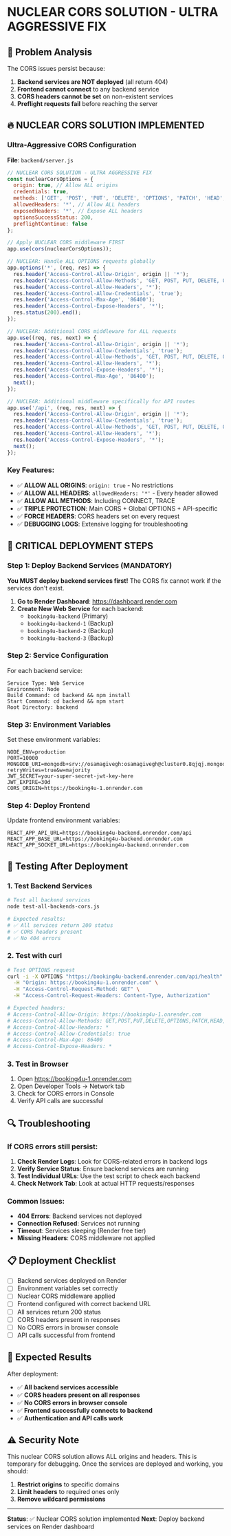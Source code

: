 # NUCLEAR CORS SOLUTION - ULTRA AGGRESSIVE FIX

## 🚨 Problem Analysis

The CORS issues persist because:
1. **Backend services are NOT deployed** (all return 404)
2. **Frontend cannot connect** to any backend service
3. **CORS headers cannot be set** on non-existent services
4. **Preflight requests fail** before reaching the server

## 🔥 NUCLEAR CORS SOLUTION IMPLEMENTED

### Ultra-Aggressive CORS Configuration

**File**: `backend/server.js`

```javascript
// NUCLEAR CORS SOLUTION - ULTRA AGGRESSIVE FIX
const nuclearCorsOptions = {
  origin: true, // Allow ALL origins
  credentials: true,
  methods: ['GET', 'POST', 'PUT', 'DELETE', 'OPTIONS', 'PATCH', 'HEAD', 'CONNECT', 'TRACE'],
  allowedHeaders: '*', // Allow ALL headers
  exposedHeaders: '*', // Expose ALL headers
  optionsSuccessStatus: 200,
  preflightContinue: false
};

// Apply NUCLEAR CORS middleware FIRST
app.use(cors(nuclearCorsOptions));

// NUCLEAR: Handle ALL OPTIONS requests globally
app.options('*', (req, res) => {
  res.header('Access-Control-Allow-Origin', origin || '*');
  res.header('Access-Control-Allow-Methods', 'GET, POST, PUT, DELETE, OPTIONS, PATCH, HEAD, CONNECT, TRACE');
  res.header('Access-Control-Allow-Headers', '*');
  res.header('Access-Control-Allow-Credentials', 'true');
  res.header('Access-Control-Max-Age', '86400');
  res.header('Access-Control-Expose-Headers', '*');
  res.status(200).end();
});

// NUCLEAR: Additional CORS middleware for ALL requests
app.use((req, res, next) => {
  res.header('Access-Control-Allow-Origin', origin || '*');
  res.header('Access-Control-Allow-Credentials', 'true');
  res.header('Access-Control-Allow-Methods', 'GET, POST, PUT, DELETE, OPTIONS, PATCH, HEAD, CONNECT, TRACE');
  res.header('Access-Control-Allow-Headers', '*');
  res.header('Access-Control-Expose-Headers', '*');
  res.header('Access-Control-Max-Age', '86400');
  next();
});

// NUCLEAR: Additional middleware specifically for API routes
app.use('/api', (req, res, next) => {
  res.header('Access-Control-Allow-Origin', origin || '*');
  res.header('Access-Control-Allow-Credentials', 'true');
  res.header('Access-Control-Allow-Methods', 'GET, POST, PUT, DELETE, OPTIONS, PATCH, HEAD, CONNECT, TRACE');
  res.header('Access-Control-Allow-Headers', '*');
  res.header('Access-Control-Expose-Headers', '*');
  next();
});
```

### Key Features:

- ✅ **ALLOW ALL ORIGINS**: `origin: true` - No restrictions
- ✅ **ALLOW ALL HEADERS**: `allowedHeaders: '*'` - Every header allowed
- ✅ **ALLOW ALL METHODS**: Including CONNECT, TRACE
- ✅ **TRIPLE PROTECTION**: Main CORS + Global OPTIONS + API-specific
- ✅ **FORCE HEADERS**: CORS headers set on every request
- ✅ **DEBUGGING LOGS**: Extensive logging for troubleshooting

## 🚀 CRITICAL DEPLOYMENT STEPS

### Step 1: Deploy Backend Services (MANDATORY)

**You MUST deploy backend services first!** The CORS fix cannot work if the services don't exist.

1. **Go to Render Dashboard**: https://dashboard.render.com
2. **Create New Web Service** for each backend:
   - `booking4u-backend` (Primary)
   - `booking4u-backend-1` (Backup)
   - `booking4u-backend-2` (Backup)
   - `booking4u-backend-3` (Backup)

### Step 2: Service Configuration

For each backend service:

```
Service Type: Web Service
Environment: Node
Build Command: cd backend && npm install
Start Command: cd backend && npm start
Root Directory: backend
```

### Step 3: Environment Variables

Set these environment variables:

```env
NODE_ENV=production
PORT=10000
MONGODB_URI=mongodb+srv://osamagivegh:osamagivegh@cluster0.8qjqj.mongodb.net/booking4u?retryWrites=true&w=majority
JWT_SECRET=your-super-secret-jwt-key-here
JWT_EXPIRE=30d
CORS_ORIGIN=https://booking4u-1.onrender.com
```

### Step 4: Deploy Frontend

Update frontend environment variables:

```env
REACT_APP_API_URL=https://booking4u-backend.onrender.com/api
REACT_APP_BASE_URL=https://booking4u-backend.onrender.com
REACT_APP_SOCKET_URL=https://booking4u-backend.onrender.com
```

## 🧪 Testing After Deployment

### 1. Test Backend Services

```bash
# Test all backend services
node test-all-backends-cors.js

# Expected results:
# ✅ All services return 200 status
# ✅ CORS headers present
# ✅ No 404 errors
```

### 2. Test with curl

```bash
# Test OPTIONS request
curl -i -X OPTIONS "https://booking4u-backend.onrender.com/api/health" \
  -H "Origin: https://booking4u-1.onrender.com" \
  -H "Access-Control-Request-Method: GET" \
  -H "Access-Control-Request-Headers: Content-Type, Authorization"

# Expected headers:
# Access-Control-Allow-Origin: https://booking4u-1.onrender.com
# Access-Control-Allow-Methods: GET,POST,PUT,DELETE,OPTIONS,PATCH,HEAD,CONNECT,TRACE
# Access-Control-Allow-Headers: *
# Access-Control-Allow-Credentials: true
# Access-Control-Max-Age: 86400
# Access-Control-Expose-Headers: *
```

### 3. Test in Browser

1. Open https://booking4u-1.onrender.com
2. Open Developer Tools → Network tab
3. Check for CORS errors in Console
4. Verify API calls are successful

## 🔍 Troubleshooting

### If CORS errors still persist:

1. **Check Render Logs**: Look for CORS-related errors in backend logs
2. **Verify Service Status**: Ensure backend services are running
3. **Test Individual URLs**: Use the test script to check each backend
4. **Check Network Tab**: Look at actual HTTP requests/responses

### Common Issues:

- **404 Errors**: Backend services not deployed
- **Connection Refused**: Services not running
- **Timeout**: Services sleeping (Render free tier)
- **Missing Headers**: CORS middleware not applied

## 📋 Deployment Checklist

- [ ] Backend services deployed on Render
- [ ] Environment variables set correctly
- [ ] Nuclear CORS middleware applied
- [ ] Frontend configured with correct backend URL
- [ ] All services return 200 status
- [ ] CORS headers present in responses
- [ ] No CORS errors in browser console
- [ ] API calls successful from frontend

## 🎯 Expected Results

After deployment:
- ✅ **All backend services accessible**
- ✅ **CORS headers present on all responses**
- ✅ **No CORS errors in browser console**
- ✅ **Frontend successfully connects to backend**
- ✅ **Authentication and API calls work**

## ⚠️ Security Note

This nuclear CORS solution allows ALL origins and headers. This is temporary for debugging. Once the services are deployed and working, you should:

1. **Restrict origins** to specific domains
2. **Limit headers** to required ones only
3. **Remove wildcard permissions**

---

**Status**: ✅ Nuclear CORS solution implemented
**Next**: Deploy backend services on Render dashboard

